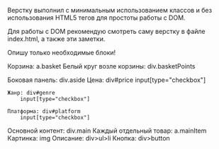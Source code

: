 ﻿  
Верстку выполнил с минимальным использованием классов и без использования HTML5 тегов для простоты работы с DOM. 

Для работы с DOM рекомендую смотреть саму верстку в файле index.html, а также эти заметки. 

Опишу только необходимые блоки!


Корзина: a.basket
	Белый круг возле корзины: div.basketPoints

Боковая панель: div.aside
	Цена: div#price
		input[type="checkbox"]

	Жанр: div#genre
		input[type="checkbox"]

	Платформа: div#platform
		input[type="checkbox"]

Основной контент: div.main
	Каждый отдельный товар: a.mainItem
		Картинка: img
		Описание: div>ul>li
		Кнопка: div>button



